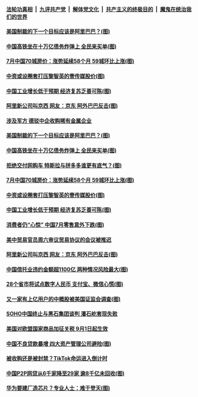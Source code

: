 ####  [法轮功真相](../../../../basic/blob/master/README.md?t=08161502) &nbsp;|&nbsp; [九评共产党](../../../../9ping.md/blob/master/README.md?t=08161502) &nbsp;|&nbsp; [解体党文化](../../../../jtdwh.md/blob/master/README.md?t=08161502)  &nbsp;|&nbsp; [共产主义的终极目的](../../../../gczydzjmd.md/blob/master/README.md?t=08161502) &nbsp;|&nbsp; [魔鬼在统治我们的世界](../../../../mgztzwmdsj.md/blob/master/README.md?t=08161502) 

#### [美国制裁的下一个目标应该是阿里巴巴？(图)](../pages/p5/943087.md?t=08161502) 

#### [中国高铁坐在十万亿债务炸弹上 全民来买单(图)](../pages/p5/943093.md?t=08161502) 

#### [7月中国70城房价：涨势延续58个月 59城环比上涨(图)](../pages/p5/943094.md?t=08161502) 

#### [中资或设圈套打压黎智英的壹传媒股价(图)](../pages/p5/943076.md?t=08161502) 

#### [中国工业增长低于预期 经济复苏乏善可陈(图)](../pages/p5/943074.md?t=08161502) 

#### [阿里新公司叫京西 网友：京东 阿外巴巴反击(图)](../pages/p5/943035.md?t=08161502) 

#### [涉及军方 德驳中企收购稀有金属企业](../pages/p5/943134.md?t=08161502) 

#### [美国制裁的下一个目标应该是阿里巴巴？(图)](../pages/p5/943087.md?t=08161502) 

#### [中国高铁坐在十万亿债务炸弹上 全民来买单(图)](../pages/p5/943093.md?t=08161502) 

#### [拒绝交付网购车 特斯拉与拼多多谁更有底气？(图)](../pages/p5/943107.md?t=08161502) 

#### [7月中国70城房价：涨势延续58个月 59城环比上涨(图)](../pages/p5/943094.md?t=08161502) 

#### [中资或设圈套打压黎智英的壹传媒股价(图)](../pages/p5/943076.md?t=08161502) 

#### [中国工业增长低于预期 经济复苏乏善可陈(图)](../pages/p5/943074.md?t=08161502) 

#### [消费者仍“心惊” 中国7月零售意外下跌(图)](../pages/p5/943071.md?t=08161502) 

#### [美中贸易官员周六审议贸易协议的会议被推迟](../pages/p5/943036.md?t=08161502) 

#### [阿里新公司叫京西 网友：京东 阿外巴巴反击(图)](../pages/p5/943035.md?t=08161502) 

#### [中国信托业违约金额超1100亿 两种情况风险最大(图)](../pages/p5/943006.md?t=08161502) 

#### [28个省市将试点数字人民币 支付宝、微信心慌(图)](../pages/p5/942993.md?t=08161502) 

#### [又一家有上亿用户的中概股被美国证监会调查(图)](../pages/p5/942994.md?t=08161502) 

#### [SOHO中国终止与黑石集团谈判 潘石屹套现失败](../pages/p5/942990.md?t=08161502) 

#### [美国对欧盟国家商品加征关税 9月1日起生效](../pages/p5/942988.md?t=08161502) 

#### [中国不良贷款暴增 四大资产管理公司避险(图)](../pages/p5/942978.md?t=08161502) 

#### [被收购还是被封禁？TikTok命运进入倒计时](../pages/p5/942975.md?t=08161502) 

#### [中国P2P网贷从6千家降至29家 逾8千亿未回收(图)](../pages/p5/942974.md?t=08161502) 


#### [华为要建厂造芯片？专业人士：难于登天(图)](../pages/p5/942895.md?t=08161502) 

